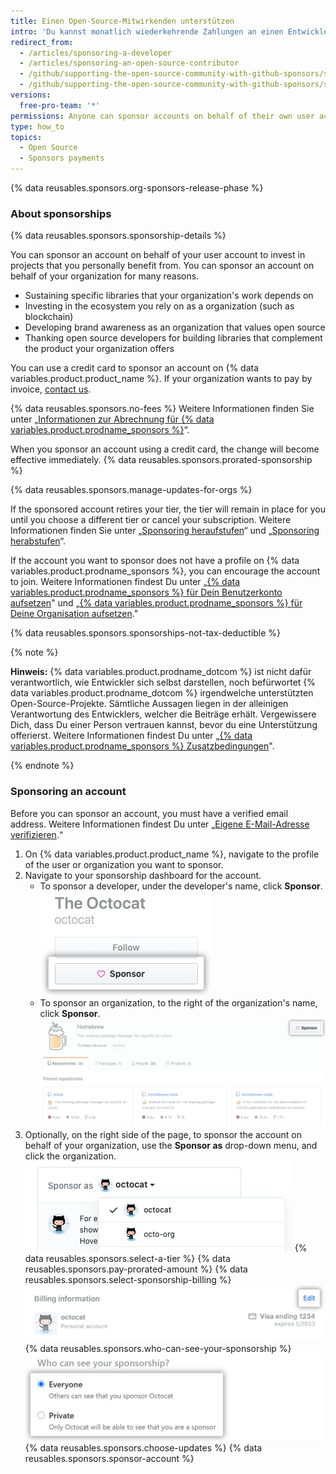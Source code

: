 ```yaml
---
title: Einen Open-Source-Mitwirkenden unterstützen
intro: 'Du kannst monatlich wiederkehrende Zahlungen an einen Entwickler oder eine Organisation machen, welche ein für Dich wichtiges Open-Source-Projekt entwirft, erstellt oder unterhält.'
redirect_from:
  - /articles/sponsoring-a-developer
  - /articles/sponsoring-an-open-source-contributor
  - /github/supporting-the-open-source-community-with-github-sponsors/sponsoring-a-developer
  - /github/supporting-the-open-source-community-with-github-sponsors/sponsoring-an-open-source-contributor
versions:
  free-pro-team: '*'
permissions: Anyone can sponsor accounts on behalf of their own user account. Organization owners and billing managers can sponsor accounts on behalf of their organization.
type: how_to
topics:
  - Open Source
  - Sponsors payments
---
```


{% data reusables.sponsors.org-sponsors-release-phase %}

### About sponsorships

{% data reusables.sponsors.sponsorship-details %}

You can sponsor an account on behalf of your user account to invest in projects that you personally benefit from. You can sponsor an account on behalf of your organization for many reasons.
- Sustaining specific libraries that your organization's work depends on
- Investing in the ecosystem you rely on as a organization (such as blockchain)
- Developing brand awareness as an organization that values open source
- Thanking open source developers for building libraries that complement the product your organization offers

You can use a credit card to sponsor an account on {% data variables.product.product_name %}. If your organization wants to pay by invoice, [contact us](https://support.github.com/contact/org-sponsors-waitlist).

{% data reusables.sponsors.no-fees %} Weitere Informationen finden Sie unter „[Informationen zur Abrechnung für {% data variables.product.prodname_sponsors %}](/articles/about-billing-for-github-sponsors)“.

When you sponsor an account using a credit card, the change will become effective immediately. {% data reusables.sponsors.prorated-sponsorship %}

{% data reusables.sponsors.manage-updates-for-orgs %}

If the sponsored account retires your tier, the tier will remain in place for you until you choose a different tier or cancel your subscription. Weitere Informationen finden Sie unter „[Sponsoring heraufstufen](/articles/upgrading-a-sponsorship)“ und „[Sponsoring herabstufen](/articles/downgrading-a-sponsorship)“.

If the account you want to sponsor does not have a profile on {% data variables.product.prodname_sponsors %}, you can encourage the account to join. Weitere Informationen findest Du unter „[{% data variables.product.prodname_sponsors %} für Dein Benutzerkonto aufsetzen](/sponsors/receiving-sponsorships-through-github-sponsors/setting-up-github-sponsors-for-your-user-account)" und „[{% data variables.product.prodname_sponsors %} für Deine Organisation aufsetzen](/sponsors/receiving-sponsorships-through-github-sponsors/setting-up-github-sponsors-for-your-organization)."

{% data reusables.sponsors.sponsorships-not-tax-deductible %}

{% note %}

**Hinweis:** {% data variables.product.prodname_dotcom %} ist nicht dafür verantwortlich, wie Entwickler sich selbst darstellen, noch befürwortet {% data variables.product.prodname_dotcom %} irgendwelche unterstützten Open-Source-Projekte. Sämtliche Aussagen liegen in der alleinigen Verantwortung des Entwicklers, welcher die Beiträge erhält. Vergewissere Dich, dass Du einer Person vertrauen kannst, bevor du eine Unterstützung offerierst. Weitere Informationen findest Du unter „[{% data variables.product.prodname_sponsors %} Zusatzbedingungen](/github/site-policy/github-sponsors-additional-terms)".

{% endnote %}

### Sponsoring an account

Before you can sponsor an account, you must have a verified email address. Weitere Informationen findest Du unter „[Eigene E-Mail-Adresse verifizieren](/github/getting-started-with-github/verifying-your-email-address).“

1. On {% data variables.product.product_name %}, navigate to the profile of the user or organization you want to sponsor.
1. Navigate to your sponsorship dashboard for the account.
   - To sponsor a developer, under the developer's name, click **Sponsor**. ![Schaltfläche „Sponsor“ (Unterstützen)](/assets/images/help/profile/sponsor-button.png)
   - To sponsor an organization, to the right of the organization's name, click **Sponsor**. ![Schaltfläche „Sponsor“ (Unterstützen)](/assets/images/help/sponsors/sponsor-org-button.png)
1. Optionally, on the right side of the page, to sponsor the account on behalf of your organization, use the **Sponsor as** drop-down menu, and click the organization. ![Drop-down menu to choose the account you'll sponsor as](/assets/images/help/sponsors/sponsor-as-drop-down-menu.png)
{% data reusables.sponsors.select-a-tier %}
{% data reusables.sponsors.pay-prorated-amount %}
{% data reusables.sponsors.select-sponsorship-billing %}
  ![Schaltfläche „Edit payment" (Bearbeiten der Zahlungsdetails)](/assets/images/help/sponsors/edit-sponsorship-payment-button.png)
{% data reusables.sponsors.who-can-see-your-sponsorship %}
  ![Optionsfelder, um auszuwählen, wer Dein Sponsoring sehen kann](/assets/images/help/sponsors/who-can-see-sponsorship.png)
{% data reusables.sponsors.choose-updates %}
{% data reusables.sponsors.sponsor-account %}
